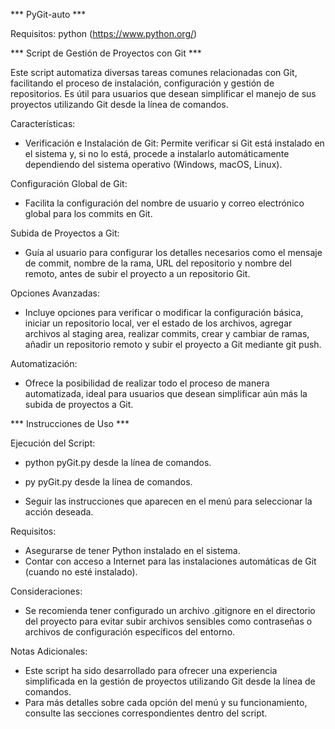 *** PyGit-auto ***

Requisitos: python (https://www.python.org/)

*** Script de Gestión de Proyectos con Git ***

Este script automatiza diversas tareas comunes relacionadas con Git, facilitando el proceso de instalación, configuración y gestión de repositorios. Es útil para usuarios que desean simplificar el manejo de sus proyectos utilizando Git desde la línea de comandos.

Características:
- Verificación e Instalación de Git: Permite verificar si Git está instalado en el sistema y, si no lo está, procede a instalarlo automáticamente dependiendo del sistema operativo (Windows, macOS, Linux).

Configuración Global de Git: 
- Facilita la configuración del nombre de usuario y correo electrónico global para los commits en Git.

Subida de Proyectos a Git: 
- Guía al usuario para configurar los detalles necesarios como el mensaje de commit, nombre de la rama, URL del repositorio y nombre del remoto, antes de subir el proyecto a un repositorio Git.

Opciones Avanzadas: 
- Incluye opciones para verificar o modificar la configuración básica, iniciar un repositorio local, ver el estado de los archivos, agregar archivos al staging area, realizar commits, crear y cambiar de ramas, añadir un repositorio remoto y subir el proyecto a Git mediante git push.

Automatización: 
- Ofrece la posibilidad de realizar todo el proceso de manera automatizada, ideal para usuarios que desean simplificar aún más la subida de proyectos a Git.

*** Instrucciones de Uso ***


Ejecución del Script:

- python pyGit.py desde la línea de comandos.
- py pyGit.py desde la línea de comandos.

- Seguir las instrucciones que aparecen en el menú para seleccionar la acción deseada.

Requisitos:
- Asegurarse de tener Python instalado en el sistema.
- Contar con acceso a Internet para las instalaciones automáticas de Git (cuando no esté instalado).

Consideraciones:
- Se recomienda tener configurado un archivo .gitignore en el directorio del proyecto para evitar subir archivos sensibles como contraseñas o archivos de configuración específicos del entorno.

Notas Adicionales:
- Este script ha sido desarrollado para ofrecer una experiencia simplificada en la gestión de proyectos utilizando Git desde la línea de comandos.
- Para más detalles sobre cada opción del menú y su funcionamiento, consulte las secciones correspondientes dentro del script.
